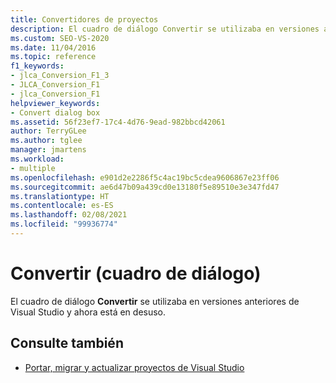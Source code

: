 ```yaml
---
title: Convertidores de proyectos
description: El cuadro de diálogo Convertir se utilizaba en versiones anteriores de Visual Studio y ahora está en desuso.
ms.custom: SEO-VS-2020
ms.date: 11/04/2016
ms.topic: reference
f1_keywords:
- jlca_Conversion_F1_3
- JLCA_Conversion_F1
- jlca_Conversion_F1
helpviewer_keywords:
- Convert dialog box
ms.assetid: 56f23ef7-17c4-4d76-9ead-982bbcd42061
author: TerryGLee
ms.author: tglee
manager: jmartens
ms.workload:
- multiple
ms.openlocfilehash: e901d2e2286f5c4ac19bc5cdea9606867e23ff06
ms.sourcegitcommit: ae6d47b09a439cd0e13180f5e89510e3e347fd47
ms.translationtype: HT
ms.contentlocale: es-ES
ms.lasthandoff: 02/08/2021
ms.locfileid: "99936774"
---
```

# <a name="convert-dialog-box"></a>Convertir (cuadro de diálogo)

El cuadro de diálogo **Convertir** se utilizaba en versiones anteriores de Visual Studio y ahora está en desuso.

## <a name="see-also"></a>Consulte también

- [Portar, migrar y actualizar proyectos de Visual Studio](../../porting/port-migrate-and-upgrade-visual-studio-projects.md)

